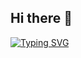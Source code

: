 ## Hi there 👋

[![Typing SVG](https://readme-typing-svg.demolab.com?lines=Hello!+My+name+is+Chaitanya+Nifadkar&duration=10000&pause=3000)](https://git.io/typing-svg)


